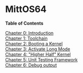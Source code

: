 # MittOS64

**Table of Contents**

[Chapter 0: Introduction](0_Introduction.md)<br>
[Chapter 1: Toolchain](1_Toolchain.md)<br>
[Chapter 2: Booting a Kernel](2_A_Bootable_Kernel.md)<br>
[Chapter 3: Activate Long Mode](3_Activate_Long_Mode.md)<br>
[Chapter 4: "Higher Half" Kernel](4_Higher_Half_Kernel.md)<br>
[Chapter 5: Unit Testing Framework](5_Unit_Testing.md)<br>
[Chapter 6: Debug output](6_Debug_Output.md)<br>

